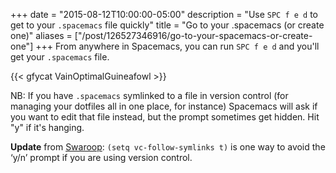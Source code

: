 +++
date = "2015-08-12T10:00:00-05:00"
description = "Use `SPC f e d` to get to your `.spacemacs` file quickly"
title = "Go to your .spacemacs (or create one)"
aliases = ["/post/126527346916/go-to-your-spacemacs-or-create-one"]
+++
From anywhere in Spacemacs, you can run `SPC f e d` and you'll get your
`.spacemacs` file.

{{< gfycat VainOptimalGuineafowl >}}

NB: If you have `.spacemacs` symlinked to a file in version control (for
managing your dotfiles all in one place, for instance) Spacemacs will ask if
you want to edit that file instead, but the prompt sometimes get hidden. Hit
"y" if it's hanging.

**Update** from [Swaroop](https://twitter.com/swaroopch): `(setq
vc-follow-symlinks t)` is one way to avoid the &lsquo;y/n&rsquo; prompt if you
are using version control.
